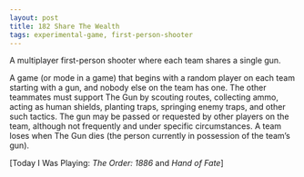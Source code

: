 ```yaml
---
layout: post
title: 182 Share The Wealth
tags: experimental-game, first-person-shooter
---
```

A multiplayer first-person shooter where each team shares a single gun.

A game (or mode in a game) that begins with a random player on each team starting with a gun, and nobody else on the team has one.  The other teammates must support The Gun by scouting routes, collecting ammo, acting as human shields, planting traps, springing enemy traps, and other such tactics.  The gun may be passed or requested by other players on the team, although not frequently and under specific circumstances.  A team loses when The Gun dies (the person currently in possession of the team’s gun).

<p class="emphasis">[Today I Was Playing: <em>The Order: 1886</em> and <em>Hand of Fate</em>]</p>

